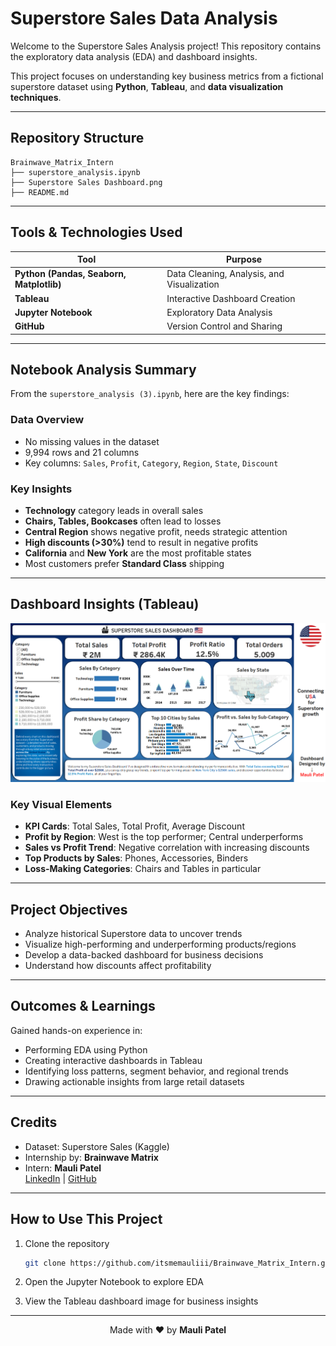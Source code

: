 # Superstore Sales Data Analysis

Welcome to the Superstore Sales Analysis project! This repository contains the exploratory data analysis (EDA) and dashboard insights.

This project focuses on understanding key business metrics from a fictional superstore dataset using **Python**, **Tableau**, and **data visualization techniques**.

---

## Repository Structure

```
Brainwave_Matrix_Intern
├── superstore_analysis.ipynb           
├── Superstore Sales Dashboard.png  
├── README.md                              
```

---

## Tools & Technologies Used

| Tool             | Purpose                              |
|------------------|--------------------------------------|
| **Python (Pandas, Seaborn, Matplotlib)** | Data Cleaning, Analysis, and Visualization |
| **Tableau**     | Interactive Dashboard Creation       |
| **Jupyter Notebook** | Exploratory Data Analysis         |
| **GitHub**       | Version Control and Sharing          |

---

## Notebook Analysis Summary

From the `superstore_analysis (3).ipynb`, here are the key findings:

### Data Overview

- No missing values in the dataset  
- 9,994 rows and 21 columns  
- Key columns: `Sales`, `Profit`, `Category`, `Region`, `State`, `Discount`

### Key Insights

- **Technology** category leads in overall sales  
- **Chairs, Tables, Bookcases** often lead to losses  
- **Central Region** shows negative profit, needs strategic attention  
- **High discounts (>30%)** tend to result in negative profits  
- **California** and **New York** are the most profitable states  
- Most customers prefer **Standard Class** shipping  

---

## Dashboard Insights (Tableau)

![Dashboard](https://github.com/itsmemauliii/Brainwave_Matrix_Intern/blob/16d63f61e2b70a17b8ca4a536a331c5425387152/tableau/Internship%20Superstore%20Sales%20Dashboard.png)

### Key Visual Elements

- **KPI Cards**: Total Sales, Total Profit, Average Discount  
- **Profit by Region**: West is the top performer; Central underperforms  
- **Sales vs Profit Trend**: Negative correlation with increasing discounts  
- **Top Products by Sales**: Phones, Accessories, Binders  
- **Loss-Making Categories**: Chairs and Tables in particular  

---

## Project Objectives

- Analyze historical Superstore data to uncover trends  
- Visualize high-performing and underperforming products/regions  
- Develop a data-backed dashboard for business decisions  
- Understand how discounts affect profitability  

---

## Outcomes & Learnings

Gained hands-on experience in:

- Performing EDA using Python  
- Creating interactive dashboards in Tableau  
- Identifying loss patterns, segment behavior, and regional trends  
- Drawing actionable insights from large retail datasets  

---

## Credits

- Dataset: Superstore Sales (Kaggle)  
- Internship by: **Brainwave Matrix**  
- Intern: **Mauli Patel**  
  [LinkedIn](https://www.linkedin.com/in/itsmemauliii) | [GitHub](https://github.com/itsmemauliii)  

---

## How to Use This Project

1. Clone the repository  
   ```bash
   git clone https://github.com/itsmemauliii/Brainwave_Matrix_Intern.git
   ```

2. Open the Jupyter Notebook to explore EDA  
3. View the Tableau dashboard image for business insights  

---

<p align="center">
  Made with ❤️ by <strong>Mauli Patel</strong>
</p>
